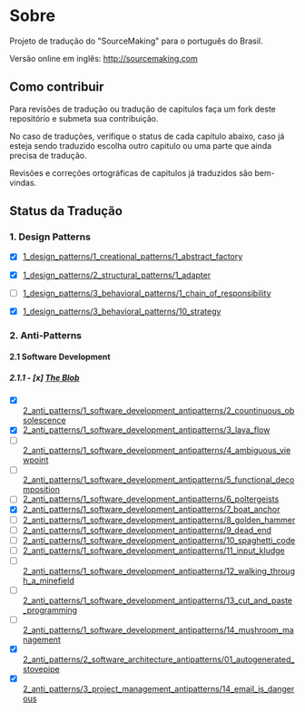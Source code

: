Sobre
==============

Projeto de tradução do "SourceMaking" para o português do Brasil.

Versão online em inglês:
http://sourcemaking.com

## Como contribuir

Para revisões de tradução ou tradução de capitulos faça um fork deste repositório e submeta sua contribuição.

No caso de traduções, verifique o status de cada capitulo abaixo, caso já esteja sendo traduzido escolha outro capitulo ou uma parte que ainda precisa de tradução.

Revisões e correções ortográficas de capitulos já traduzidos são bem-vindas.

## Status da Tradução
### 1. Design Patterns
- [x] [1_design_patterns/1_creational_patterns/1_abstract_factory](https://github.com/henryhamon/sourcemaking/blob/master/1_design_patterns/1_creational_patterns/1_abstract_factory.md)
- [x] [1_design_patterns/2_structural_patterns/1_adapter](https://github.com/henryhamon/sourcemaking/blob/master/1_design_patterns/2_structural_patterns/1_adapter.md)
- [ ] [1_design_patterns/3_behavioral_patterns/1_chain_of_responsibility](https://github.com/henryhamon/sourcemaking/blob/master/1_design_patterns/3_behavioral_patterns/1_chain_of_responsibility.md)
- [x] [1_design_patterns/3_behavioral_patterns/10_strategy](https://github.com/henryhamon/sourcemaking/blob/master/1_design_patterns/3_behavioral_patterns/10_strategy.md)


### 2. Anti-Patterns
####     2.1 Software Development
#####         2.1.1 - [x] [The Blob](https://github.com/henryhamon/sourcemaking/blob/master/2_anti_patterns/1_software_development_antipatterns/1_the_blob.md)
- [x] [2_anti_patterns/1_software_development_antipatterns/2_countinuous_obsolescence](https://github.com/henryhamon/sourcemaking/blob/master/2_anti_patterns/1_software_development_antipatterns/2_countinuous_obsolescence.md)
- [x] [2_anti_patterns/1_software_development_antipatterns/3_lava_flow](https://github.com/henryhamon/sourcemaking/blob/master/2_anti_patterns/1_software_development_antipatterns/3_lava_flow.md)
- [ ] [2_anti_patterns/1_software_development_antipatterns/4_ambiguous_viewpoint](https://github.com/henryhamon/sourcemaking/blob/master/2_anti_patterns/1_software_development_antipatterns/4_ambiguous_viewpoint.md)
- [ ] [2_anti_patterns/1_software_development_antipatterns/5_functional_decomposition](https://github.com/henryhamon/sourcemaking/blob/master/2_anti_patterns/1_software_development_antipatterns/5_functional_decomposition.md)
- [ ] [2_anti_patterns/1_software_development_antipatterns/6_poltergeists](https://github.com/henryhamon/sourcemaking/blob/master/2_anti_patterns/1_software_development_antipatterns/6_poltergeists.md)
- [x] [2_anti_patterns/1_software_development_antipatterns/7_boat_anchor](https://github.com/henryhamon/sourcemaking/blob/master/2_anti_patterns/1_software_development_antipatterns/7_boat_anchor.md)
- [ ] [2_anti_patterns/1_software_development_antipatterns/8_golden_hammer](https://github.com/henryhamon/sourcemaking/blob/master/2_anti_patterns/1_software_development_antipatterns/8_golden_hammer.md)
- [ ] [2_anti_patterns/1_software_development_antipatterns/9_dead_end](https://github.com/henryhamon/sourcemaking/blob/master/2_anti_patterns/1_software_development_antipatterns/9_dead_end.md)
- [ ] [2_anti_patterns/1_software_development_antipatterns/10_spaghetti_code](https://github.com/henryhamon/sourcemaking/blob/master/2_anti_patterns/1_software_development_antipatterns/10_spaghetti_code.md)
- [ ] [2_anti_patterns/1_software_development_antipatterns/11_input_kludge](https://github.com/henryhamon/sourcemaking/blob/master/2_anti_patterns/1_software_development_antipatterns/11_input_kludge.md)
- [ ] [2_anti_patterns/1_software_development_antipatterns/12_walking_through_a_minefield](https://github.com/henryhamon/sourcemaking/blob/master/2_anti_patterns/1_software_development_antipatterns/12_walking_through_a_minefield.md)
- [ ] [2_anti_patterns/1_software_development_antipatterns/13_cut_and_paste_programming](https://github.com/henryhamon/sourcemaking/blob/master/2_anti_patterns/1_software_development_antipatterns/13_cut_and_paste_programming.md)
- [ ] [2_anti_patterns/1_software_development_antipatterns/14_mushroom_management](https://github.com/henryhamon/sourcemaking/blob/master/2_anti_patterns/1_software_development_antipatterns/14_mushroom_management.md)
- [x] [2_anti_patterns/2_software_architecture_antipatterns/01_autogenerated_stovepipe](https://github.com/henryhamon/sourcemaking/blob/master/2_anti_patterns/2_software_architecture_antipatterns/01_autogenerated_stovepipe.md)
- [x] [2_anti_patterns/3_project_management_antipatterns/14_email_is_dangerous](https://github.com/henryhamon/sourcemaking/blob/master/2_anti_patterns/3_project_management_antipatterns/14_email_is_dangerous.md)
